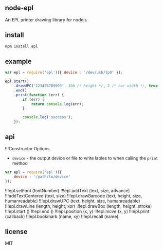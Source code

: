 node-epl
--------

An EPL printer drawing library for nodejs

install
-------

```bash
npm install epl
```

example
-------

```js
var epl = require('epl')({ device : '/dev/usb/lp0' });

epl.start()
    .drawUPC('123456789999', 100 /* height */, 2 /* bar width */, true /* human readable */)
    .end()
    .print(function (err) {
        if (err) {
            return console.log(err);
        }

        console.log('success');
    });
```

api
---

!!!Constructor Options

* `device` - the output device or file to write lables to when calling the `print` method

```js
var epl = require('epl')({
    device : '/path/to/device'
});
```

!!!epl.setFont (fontNumber)
!!!epl.addText (text, size, advance)
!!!addTextCentered (text, size)
!!!epl.drawBarcode (text, height, size, humanreadable)
!!!epl.drawUPC (text, height, size, humanreadable)
!!!epl.drawLine (length, height, xor)
!!!epl.drawBox (length, height, stroke)
!!!epl.start ()
!!!epl.end ()
!!!epl.position (x, y)
!!!epl.move (x, y)
!!!epl.print (callback)
!!!epl.bookmark (name, xy)
!!!epl.recall (name)

license
-------

MIT

